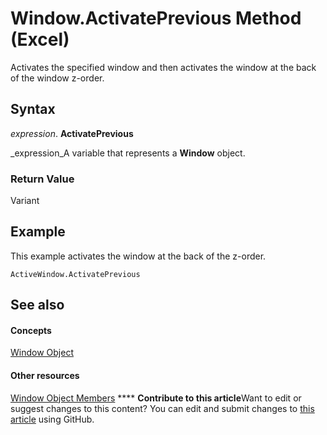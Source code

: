 
# Window.ActivatePrevious Method (Excel)

Activates the specified window and then activates the window at the back of the window z-order.


## Syntax

 _expression_. **ActivatePrevious**

 _expression_A variable that represents a  **Window** object.


### Return Value

Variant


## Example

This example activates the window at the back of the z-order.


```
ActiveWindow.ActivatePrevious
```


## See also


#### Concepts


 [Window Object](8591b1ad-76f8-14e2-9120-406b65093f5a.md)
#### Other resources


 [Window Object Members](f11db427-24a4-041c-2fd5-03ce73ae6c16.md)
****   **Contribute to this article**Want to edit or suggest changes to this content? You can edit and submit changes to  [this article](https://github.com/jhershey00/VBA_Excel_Test/OpenXMLCon/articles/5f244c28-ec32-7f28-cf0a-075f8a2d014d.md) using GitHub.


